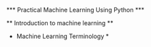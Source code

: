 *** Practical Machine Learning Using Python ***

** Introduction to machine learning **

* Machine Learning Terminology *
